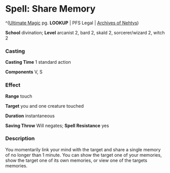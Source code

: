 # Spell: Share Memory

^([Ultimate Magic][ss-share-memory] pg. **LOOKUP** | PFS Legal | [Archives of Nehtys][sn-share-memory])

**School** divination; **Level** arcanist 2, bard 2, skald 2, sorcerer/wizard 2, witch 2

### Casting

**Casting Time** 1 standard action  

**Components** V, S

### Effect

**Range** touch  

**Target** you and one creature touched  

**Duration** instantaneous  

**Saving Throw** Will negates; **Spell Resistance** yes

### Description

You momentarily link your mind with the target and share a single memory of no longer than 1 minute. You can show the target one of your memories, show the target one of its own memories, or view one of the targets memories.

[ss-share-memory]: http://paizo.com/pathfinderRPG/v57
[sn-share-memory]: http://www.archivesofnethys.com/SpellDisplay.aspx?ItemName=Share%20Memory